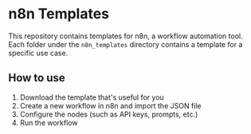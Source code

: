 # n8n Templates

This repository contains templates for n8n, a workflow automation tool.
Each folder under the `n8n_templates` directory contains a template for a specific use case.

## How to use

1. Download the template that's useful for you
2. Create a new workflow in n8n and import the JSON file
3. Configure the nodes (such as API keys, prompts, etc.)
4. Run the workflow
